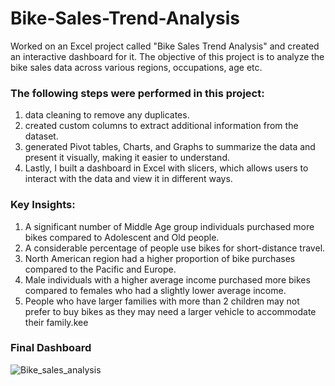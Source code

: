 # Bike-Sales-Trend-Analysis

Worked on an Excel project called "Bike Sales Trend Analysis" and created an interactive dashboard for it. The objective of this project is to analyze the bike sales data across various regions, occupations, age etc.

### The following steps were performed in this project:

1) data cleaning to remove any duplicates.
2) created custom columns to extract additional information from the dataset.
3) generated Pivot tables, Charts, and Graphs to summarize the data and present it visually, making it easier to understand.
5) Lastly, I built a dashboard in Excel with slicers, which allows users to interact with the data and view it in different ways.

### Key Insights:

1. A significant number of Middle Age group individuals purchased more bikes compared to Adolescent and Old people.
2. A considerable percentage of people use bikes for short-distance travel.
3. North American region had a higher proportion of bike purchases compared to the Pacific and Europe.
4. Male individuals with a higher average income purchased more bikes compared to females who had a slightly lower average income.
5. People who have larger families with more than 2 children may not prefer to buy bikes as they may need a larger vehicle to accommodate their family.kee

### Final Dashboard

![Bike_sales_analysis](https://user-images.githubusercontent.com/106061980/231954535-10a21cf5-5976-4a1a-8837-a67f07b8024a.JPG)
